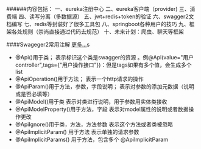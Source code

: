 ######内容包括：
一、eureka注册中心
二、eureka客户端（provider)
三、消费端
四、读写分离（多数据源）
五、jwt+redis+token的验证
六、swagger2文档编写
七、redis等封装好了很多工具包
八、springboot各种用户的技巧
九、框架各处规则（崇尚直接通过代码去规范）
十、未来计划：爬虫、聊天等框架



####Swageger2常用注解 [更多...](http://blog.csdn.net/u014231523/article/details/76522486)s
- @Api()用于类； 
表示标识这个类是swagger的资源 。例@Api(value="用户controller",tags={"用户操作接口"})：但是tags如果有多个值，会生成多个list
- @ApiOperation()用于方法； 
表示一个http请求的操作 
- @ApiParam()用于方法，参数，字段说明； 
表示对参数的添加元数据（说明或是否必填等） 
- @ApiModel()用于类 
表示对类进行说明，用于参数用实体类接收 
- @ApiModelProperty()用于方法，字段 
表示对model属性的说明或者数据操作更改 
- @ApiIgnore()用于类，方法，方法参数 
表示这个方法或者类被忽略 
- @ApiImplicitParam() 用于方法 
表示单独的请求参数 
- @ApiImplicitParams() 用于方法，包含多个 @ApiImplicitParam

